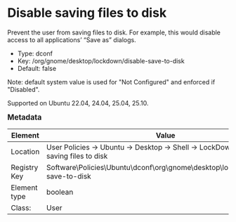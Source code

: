 # Disable saving files to disk

Prevent the user from saving files to disk. For example, this would disable access to all applications’ “Save as” dialogs.

- Type: dconf
- Key: /org/gnome/desktop/lockdown/disable-save-to-disk
- Default: false

Note: default system value is used for "Not Configured" and enforced if "Disabled".

Supported on Ubuntu 22.04, 24.04, 25.04, 25.10.



<span style="font-size: larger;">**Metadata**</span>

| Element      | Value            |
| ---          | ---              |
| Location     | User Policies -> Ubuntu -> Desktop -> Shell -> LockDown -> Disable saving files to disk    |
| Registry Key | Software\Policies\Ubuntu\dconf\org\gnome\desktop\lockdown\disable-save-to-disk         |
| Element type | boolean |
| Class:       | User       |
